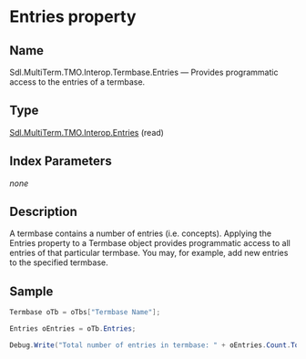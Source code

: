 # Entries property

## Name

Sdl.MultiTerm.TMO.Interop.Termbase.Entries —          Provides programmatic access to the entries of a termbase.

## Type
[Sdl.MultiTerm.TMO.Interop.Entries](Sdl.MultiTerm.TMO.Interop.Entries.md)
(read)

## Index Parameters
*none*

## Description
A termbase contains a number of entries (i.e. concepts). Applying the Entries property to a Termbase object provides programmatic access to all entries of that particular termbase. You may, for example, add new entries to the specified termbase.

## Sample


```cs
Termbase oTb = oTbs["Termbase Name"];

Entries oEntries = oTb.Entries;

Debug.Write("Total number of entries in termbase: " + oEntries.Count.ToString());
```

